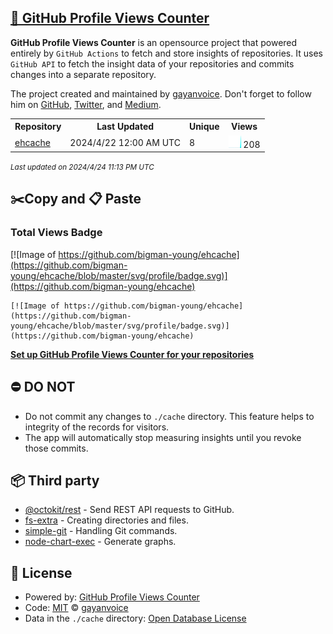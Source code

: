 ## [🚀 GitHub Profile Views Counter](https://github.com/gayanvoice/github-profile-views-counter)
**GitHub Profile Views Counter** is an opensource project that powered entirely by  `GitHub Actions` to fetch and store insights of repositories.
It uses `GitHub API` to fetch the insight data of your repositories and commits changes into a separate repository.

The project created and maintained by [gayanvoice](https://github.com/gayanvoice). Don't forget to follow him on [GitHub](https://github.com/gayanvoice), [Twitter](https://twitter.com/gayanvoice), and [Medium](https://gayanvoice.medium.com/).

<table>
	<tr>
		<th>
			Repository
		</th>
		<th>
			Last Updated
		</th>
		<th>
			Unique
		</th>
		<th>
			Views
		</th>
	</tr>
	<tr>
		<td>
			<a href="https://github.com/bigman-young/ehcache/tree/master/readme/785021728/year.md">
				ehcache
			</a>
		</td>
		<td>
			2024/4/22 12:00 AM UTC
		</td>
		<td>
			8
		</td>
		<td>
			<img alt="Response time graph" src="https://github.com/bigman-young/ehcache/raw/master/graph/785021728/small/year.png" height="20"> 208
		</td>
	</tr>
</table>

<small><i>Last updated on 2024/4/24 11:13 PM UTC</i></small>

## ✂️Copy and 📋 Paste
### Total Views Badge
[![Image of https://github.com/bigman-young/ehcache](https://github.com/bigman-young/ehcache/blob/master/svg/profile/badge.svg)](https://github.com/bigman-young/ehcache)

```readme
[![Image of https://github.com/bigman-young/ehcache](https://github.com/bigman-young/ehcache/blob/master/svg/profile/badge.svg)](https://github.com/bigman-young/ehcache)
```
[**Set up GitHub Profile Views Counter for your repositories**](https://github.com/gayanvoice/github-profile-views-counter)
## ⛔ DO NOT
- Do not commit any changes to `./cache` directory. This feature helps to integrity of the records for visitors.
- The app will automatically stop measuring insights until you revoke those commits.
## 📦 Third party

- [@octokit/rest](https://www.npmjs.com/package/@octokit/rest) - Send REST API requests to GitHub.
- [fs-extra](https://www.npmjs.com/package/fs-extra) - Creating directories and files.
- [simple-git](https://www.npmjs.com/package/simple-git) - Handling Git commands.
- [node-chart-exec](https://www.npmjs.com/package/node-chart-exec) - Generate graphs.
## 📄 License
- Powered by: [GitHub Profile Views Counter](https://github.com/gayanvoice/github-profile-views-counter)
- Code: [MIT](./LICENSE) © [gayanvoice](https://github.com/gayanvoice)
- Data in the `./cache` directory: [Open Database License](https://opendatacommons.org/licenses/odbl/1-0/)